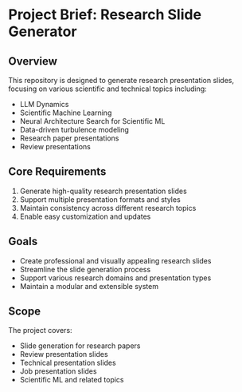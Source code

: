 # Project Brief: Research Slide Generator

## Overview
This repository is designed to generate research presentation slides, focusing on various scientific and technical topics including:
- LLM Dynamics
- Scientific Machine Learning
- Neural Architecture Search for Scientific ML
- Data-driven turbulence modeling
- Research paper presentations
- Review presentations

## Core Requirements
1. Generate high-quality research presentation slides
2. Support multiple presentation formats and styles
3. Maintain consistency across different research topics
4. Enable easy customization and updates

## Goals
- Create professional and visually appealing research slides
- Streamline the slide generation process
- Support various research domains and presentation types
- Maintain a modular and extensible system

## Scope
The project covers:
- Slide generation for research papers
- Review presentation slides
- Technical presentation slides
- Job presentation slides
- Scientific ML and related topics 